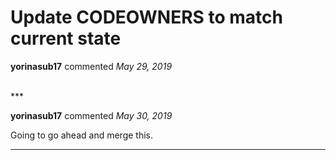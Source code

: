 # Update CODEOWNERS to match current state

**yorinasub17** commented *May 29, 2019*


<br />
***


**yorinasub17** commented *May 30, 2019*

Going to go ahead and merge this.
***

